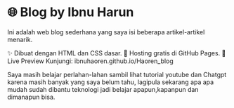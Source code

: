 # 🌐 Blog by Ibnu Harun

Ini adalah web blog sederhana yang saya isi beberapa artikel-artikel menarik.

✨ Dibuat dengan HTML dan CSS dasar.
📁 Hosting gratis di GitHub Pages.
🔗 Live Preview Kunjungi: ibnuhaoren.github.io/Haoren_blog

Saya masih belajar perlahan-lahan sambil lihat tutorial youtube dan Chatgpt karena masih banyak yang saya belum tahu, lagipula sekarang apa apa mudah sudah dibantu teknologi jadi belajar apapun,kapanpun dan dimanapun bisa.
